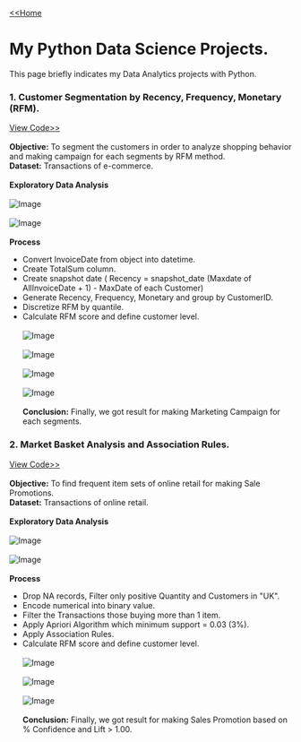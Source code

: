 [<<Home](https://pakkawatk.github.io/portfolio)<br />
# My Python Data Science Projects.
This page briefly indicates my Data Analytics projects with Python.<br />
### 1. Customer Segmentation by Recency, Frequency, Monetary (RFM).
[View Code>>](https://pakkawatk.github.io/portfolio)<br /><br />
**Objective:** To segment the customers in order to analyze shopping behavior and making campaign for each segments by RFM method.<br />
**Dataset:** Transactions of e-commerce.<br /><br />
**Exploratory Data Analysis**<br /><br />
![Image](https://github.com/Pakkawatk/portfolio/blob/gh-pages/img/py_RFM1.PNG?raw=true)<br /><br />
![Image](https://github.com/Pakkawatk/portfolio/blob/gh-pages/img/py_RFM2.PNG?raw=true)<br /><br />
**Process**<br />
  - Convert InvoiceDate from object into datetime.<br />
  - Create TotalSum column.<br />
  - Create snapshot date ( Recency = snapshot_date (Maxdate of AllInvoiceDate + 1) - MaxDate of each Customer)<br />
  - Generate Recency, Frequency, Monetary and group by CustomerID.<br />
  - Discretize RFM by quantile.<br />
  - Calculate RFM score and define customer level.<br /><br />
![Image](https://github.com/Pakkawatk/portfolio/blob/gh-pages/img/py_RFM3.PNG?raw=true)<br /><br />
![Image](https://github.com/Pakkawatk/portfolio/blob/gh-pages/img/py_RFM4.PNG?raw=true)<br /><br />
![Image](https://github.com/Pakkawatk/portfolio/blob/gh-pages/img/py_RFM5.PNG?raw=true)<br /><br />
![Image](https://github.com/Pakkawatk/portfolio/blob/gh-pages/img/py_RFM6.PNG?raw=true)<br /><br />
**Conclusion:** Finally, we got result for making Marketing Campaign for each segments.<br />

### 2. Market Basket Analysis and Association Rules.
[View Code>>](https://pakkawatk.github.io/portfolio)<br /><br />
**Objective:** To find frequent item sets of online retail for making Sale Promotions.<br />
**Dataset:** Transactions of online retail.<br /><br />
**Exploratory Data Analysis**<br /><br />
![Image](https://github.com/Pakkawatk/portfolio/blob/gh-pages/img/py_MBA1.PNG?raw=true)<br /><br />
![Image](https://github.com/Pakkawatk/portfolio/blob/gh-pages/img/py_MBA2.PNG?raw=true)<br /><br />
**Process**<br />
  - Drop NA records, Filter only positive Quantity and Customers in "UK".<br />
  - Encode numerical into binary value.<br />
  - Filter the Transactions those buying more than 1 item.<br />
  - Apply Apriori Algorithm which minimum support = 0.03 (3%).<br />
  - Apply Association Rules.<br />
  - Calculate RFM score and define customer level.<br /><br />
![Image](https://github.com/Pakkawatk/portfolio/blob/gh-pages/img/py_MBA3.PNG?raw=true)<br /><br />
![Image](https://github.com/Pakkawatk/portfolio/blob/gh-pages/img/py_MBA4.PNG.PNG?raw=true)<br /><br />
![Image](https://github.com/Pakkawatk/portfolio/blob/gh-pages/img/py_MBA5.PNG.PNG?raw=true)<br /><br />
**Conclusion:** Finally, we got result for making Sales Promotion based on % Confidence and Lift > 1.00.<br />
